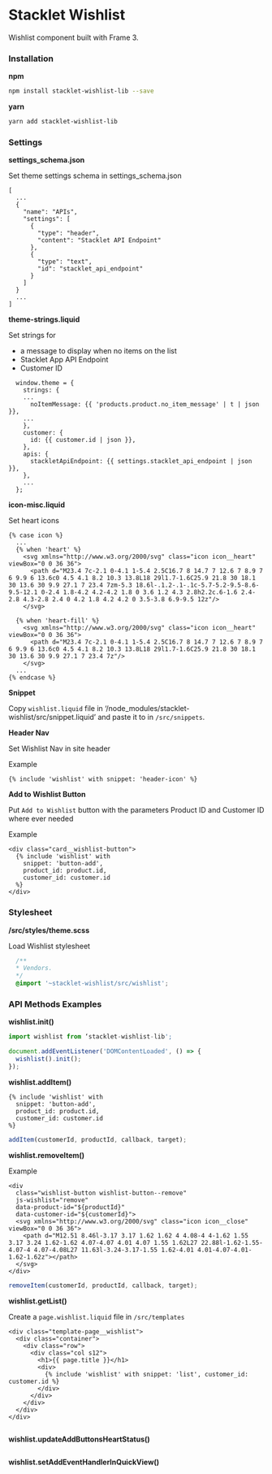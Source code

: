 # Stacklet Wishlist

Wishlist component built with Frame 3.


### Installation

**npm**

```bash
npm install stacklet-wishlist-lib --save
```


**yarn**

```bash
yarn add stacklet-wishlist-lib
```



### Settings

**settings_schema.json**

Set theme settings schema in settings_schema.json

```
[
  ...
  {
    "name": "APIs",
    "settings": [
      {
        "type": "header",
        "content": "Stacklet API Endpoint"
      },
      {
        "type": "text",
        "id": "stacklet_api_endpoint"
      }
    ]
  }
  ...
]
```


**theme-strings.liquid**

Set strings for
* a message to display when no items on the list
* Stacklet App API Endpoint
* Customer ID

```
  window.theme = {
    strings: {
    ...
      noItemMessage: {{ 'products.product.no_item_message' | t | json }},
    ...
    },
    customer: {
      id: {{ customer.id | json }},
    },
    apis: {
      stackletApiEndpoint: {{ settings.stacklet_api_endpoint | json }},
    },
    ...
  };

```


**icon-misc.liquid**

Set heart icons

```liquid
{% case icon %}
  ...
  {% when 'heart' %}
    <svg xmlns="http://www.w3.org/2000/svg" class="icon icon__heart" viewBox="0 0 36 36">
      <path d="M23.4 7c-2.1 0-4.1 1-5.4 2.5C16.7 8 14.7 7 12.6 7 8.9 7 6 9.9 6 13.6c0 4.5 4.1 8.2 10.3 13.8L18 29l1.7-1.6C25.9 21.8 30 18.1 30 13.6 30 9.9 27.1 7 23.4 7zm-5.3 18.6l-.1.2-.1-.1c-5.7-5.2-9.5-8.6-9.5-12.1 0-2.4 1.8-4.2 4.2-4.2 1.8 0 3.6 1.2 4.3 2.8h2.2c.6-1.6 2.4-2.8 4.3-2.8 2.4 0 4.2 1.8 4.2 4.2 0 3.5-3.8 6.9-9.5 12z"/>
    </svg>

  {% when 'heart-fill' %}
    <svg xmlns="http://www.w3.org/2000/svg" class="icon icon__heart" viewBox="0 0 36 36">
      <path d="M23.4 7c-2.1 0-4.1 1-5.4 2.5C16.7 8 14.7 7 12.6 7 8.9 7 6 9.9 6 13.6c0 4.5 4.1 8.2 10.3 13.8L18 29l1.7-1.6C25.9 21.8 30 18.1 30 13.6 30 9.9 27.1 7 23.4 7z"/>
    </svg>
  ...
{% endcase %}
```


**Snippet**

Copy `wishlist.liquid` file in ‘/node_modules/stacklet-wishlist/src/snippet.liquid’ and
paste it to in `/src/snippets`.


**Header Nav**

Set Wishlist Nav in site header

Example
```
{% include 'wishlist' with snippet: 'header-icon' %}
```


**Add to Wishlist Button**

Put `Add to Wishlist` button with the parameters Product ID and Customer ID where ever needed

Example
```liquid
<div class="card__wishlist-button">
  {% include 'wishlist' with
    snippet: 'button-add',
    product_id: product.id,
    customer_id: customer.id
  %}
</div>
```


### Stylesheet

**/src/styles/theme.scss**

Load Wishlist stylesheet

```scss
  /**
  * Vendors.
  */
  @import '~stacklet-wishlist/src/wishlist';
```


### API Methods Examples

**wishlist.init()**

```js
import wishlist from ‘stacklet-wishlist-lib';

document.addEventListener('DOMContentLoaded', () => {
  wishlist().init();
});
```


**wishlist.addItem()**

```liquid
{% include 'wishlist' with
  snippet: 'button-add',
  product_id: product.id,
  customer_id: customer.id
%}
```

```js
addItem(customerId, productId, callback, target);
```


**wishlist.removeItem()**

Example
```liquid
<div
  class="wishlist-button wishlist-button--remove"
  js-wishlist="remove"
  data-product-id="${productId}"
  data-customer-id="${customerId}">
  <svg xmlns="http://www.w3.org/2000/svg" class="icon icon__close" viewBox="0 0 36 36">
    <path d="M12.51 8.46l-3.17 3.17 1.62 1.62 4 4.08-4 4-1.62 1.55 3.17 3.24 1.62-1.62 4.07-4.07 4.01 4.07 1.55 1.62L27 22.88l-1.62-1.55-4.07-4 4.07-4.08L27 11.63l-3.24-3.17-1.55 1.62-4.01 4.01-4.07-4.01-1.62-1.62z"></path>
  </svg>
</div>
```

```js
removeItem(customerId, productId, callback, target);
```


**wishlist.getList()**

Create a `page.wishlist.liquid` file in `/src/templates`

```liquid
<div class="template-page__wishlist">
  <div class="container">
    <div class="row">
      <div class="col s12">
        <h1>{{ page.title }}</h1>
        <div>
          {% include 'wishlist' with snippet: 'list', customer_id: customer.id %}
        </div>
      </div>
    </div>
  </div>
</div>
```

```js

```


**wishlist.updateAddButtonsHeartStatus()**

```js

```


**wishlist.setAddEventHandlerInQuickView()**

```js

```
